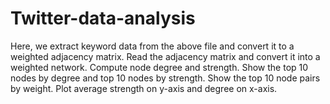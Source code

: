 # Twitter-data-analysis

Here, we extract keyword data from the above file and convert it to a weighted adjacency matrix.
Read the adjacency matrix and convert it into a weighted network.
Compute node degree and strength.
Show the top 10 nodes by degree and top 10 nodes by strength.
Show the top 10 node pairs by weight.
Plot average strength on y-axis and degree on x-axis.
